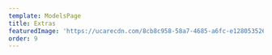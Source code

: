 ```yaml
---
template: ModelsPage
title: Extras
featuredImage: 'https://ucarecdn.com/8cb8c958-58a7-4685-a6fc-e12805352681/'
order: 9
---
```


